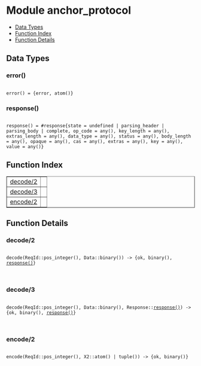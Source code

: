 

# Module anchor_protocol #
* [Data Types](#types)
* [Function Index](#index)
* [Function Details](#functions)



<a name="types"></a>

## Data Types ##




### <a name="type-error">error()</a> ###



<pre><code>
error() = {error, atom()}
</code></pre>





### <a name="type-response">response()</a> ###



<pre><code>
response() = #response{state = undefined | parsing_header | parsing_body | complete, op_code = any(), key_length = any(), extras_length = any(), data_type = any(), status = any(), body_length = any(), opaque = any(), cas = any(), extras = any(), key = any(), value = any()}
</code></pre>


<a name="index"></a>

## Function Index ##


<table width="100%" border="1" cellspacing="0" cellpadding="2" summary="function index"><tr><td valign="top"><a href="#decode-2">decode/2</a></td><td></td></tr><tr><td valign="top"><a href="#decode-3">decode/3</a></td><td></td></tr><tr><td valign="top"><a href="#encode-2">encode/2</a></td><td></td></tr></table>


<a name="functions"></a>

## Function Details ##

<a name="decode-2"></a>

### decode/2 ###


<pre><code>
decode(ReqId::pos_integer(), Data::binary()) -&gt; {ok, binary(), <a href="#type-response">response()</a>}
</code></pre>
<br />


<a name="decode-3"></a>

### decode/3 ###


<pre><code>
decode(ReqId::pos_integer(), Data::binary(), Response::<a href="#type-response">response()</a>) -&gt; {ok, binary(), <a href="#type-response">response()</a>}
</code></pre>
<br />


<a name="encode-2"></a>

### encode/2 ###


<pre><code>
encode(ReqId::pos_integer(), X2::atom() | tuple()) -&gt; {ok, binary()}
</code></pre>
<br />


